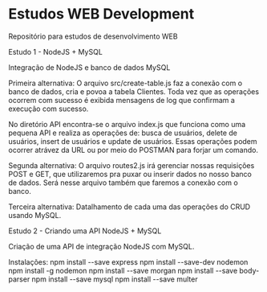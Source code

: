 # Estudos WEB Development
Repositório para estudos de desenvolvimento WEB

Estudo 1 - NodeJS + MySQL

Integração de NodeJS e banco de dados MySQL

Primeira alternativa:
O arquivo src/create-table.js faz a conexão com o banco de dados, cria e povoa a tabela Clientes. Toda vez que as operações ocorrem com sucesso é exibida mensagens de log que confirmam a execução com sucesso. 

No diretório API encontra-se o arquivo index.js que funciona como uma pequena API e realiza as operações de: busca de usuários, delete de usuários, insert de usuários e update de usuários. Essas operações podem ocorrer atrávez da URL ou por meio do POSTMAN para forjar um comando.  

Segunda alternativa:
O arquivo routes2.js irá gerenciar nossas requisições POST e GET, que utilizaremos pra puxar ou inserir dados no nosso banco de dados. Será nesse arquivo também que faremos a conexão com o banco.

Terceira alternativa:
Datalhamento de cada uma das operações do CRUD usando MySQL.

Estudo 2 - Criando uma API NodeJS + MySQL

Criação de uma API de integração NodeJS com MySQL.

Instalações:
npm install --save express
npm install --save-dev nodemon
npm install -g nodemon
npm install --save morgan
npm install --save body-parser
npm install --save mysql
npm install --save multer



